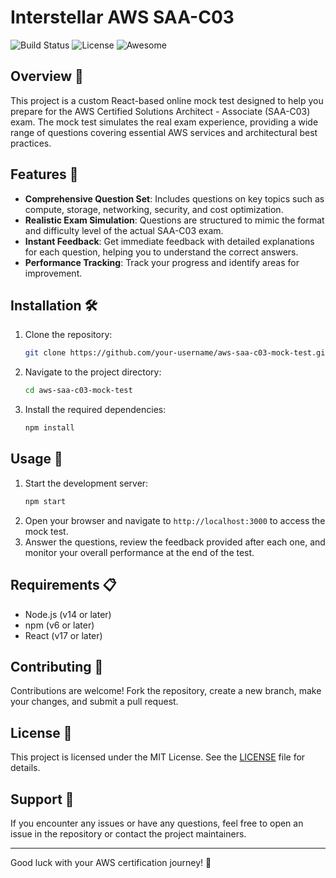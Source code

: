 
# Interstellar AWS SAA-C03

![Build Status](https://img.shields.io/badge/build-passing-brightgreen)
![License](https://img.shields.io/badge/license-MIT-blue)
![Awesome](https://img.shields.io/badge/awesome-%F0%9F%98%8E-pink)

## Overview 📖
This project is a custom React-based online mock test designed to help you prepare for the AWS Certified Solutions Architect - Associate (SAA-C03) exam. The mock test simulates the real exam experience, providing a wide range of questions covering essential AWS services and architectural best practices.

## Features 🚀
- **Comprehensive Question Set**: Includes questions on key topics such as compute, storage, networking, security, and cost optimization.
- **Realistic Exam Simulation**: Questions are structured to mimic the format and difficulty level of the actual SAA-C03 exam.
- **Instant Feedback**: Get immediate feedback with detailed explanations for each question, helping you to understand the correct answers.
- **Performance Tracking**: Track your progress and identify areas for improvement.

## Installation 🛠️

1. Clone the repository:
   ```bash
   git clone https://github.com/your-username/aws-saa-c03-mock-test.git
   ```
2. Navigate to the project directory:
   ```bash
   cd aws-saa-c03-mock-test
   ```
3. Install the required dependencies:
   ```bash
   npm install
   ```

## Usage 🚀

1. Start the development server:
   ```bash
   npm start
   ```
2. Open your browser and navigate to `http://localhost:3000` to access the mock test.
3. Answer the questions, review the feedback provided after each one, and monitor your overall performance at the end of the test.

## Requirements 📋
- Node.js (v14 or later)
- npm (v6 or later)
- React (v17 or later)

## Contributing 🤝
Contributions are welcome! Fork the repository, create a new branch, make your changes, and submit a pull request.

## License 📄
This project is licensed under the MIT License. See the [LICENSE](LICENSE) file for details.

## Support 💬
If you encounter any issues or have any questions, feel free to open an issue in the repository or contact the project maintainers.

---

Good luck with your AWS certification journey! 🚀
